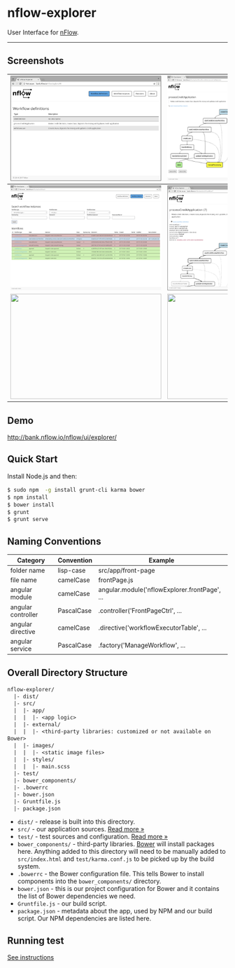 # nflow-explorer

User Interface for [nFlow](https://github.com/NitorCreations/nflow).
***

## Screenshots
|<img src="https://raw.githubusercontent.com/NitorCreations/nflow-explorer/master/screenshots/nflow-explorer-workflow-definition-list.png" width="345" height="240">|<img src="https://raw.githubusercontent.com/NitorCreations/nflow-explorer/master/screenshots/nflow-explorer-workflow-definition.png" width="345" height="240">|
|-|-|
|<img src="https://raw.githubusercontent.com/NitorCreations/nflow-explorer/master/screenshots/nflow-explorer-workflow-instance-list.png" width="345" height="240">|<img src="https://raw.githubusercontent.com/NitorCreations/nflow-explorer/master/screenshots/nflow-explorer-workflow-instance.png" width="345" height="240">|
|<img src="https://raw.githubusercontent.com/NitorCreations/nflow-explorer/master/screenshots/nflow-explorer-workflow-instance-variables.png" width="345" height="240">|<img src="https://raw.githubusercontent.com/NitorCreations/nflow-explorer/master/screenshots/nflow-explorer-workflow-instance-manage.png" width="345" height="240">|

## Demo

http://bank.nflow.io/nflow/ui/explorer/

## Quick Start

Install Node.js and then:

```sh
$ sudo npm  -g install grunt-cli karma bower
$ npm install
$ bower install
$ grunt
$ grunt serve
```

## Naming Conventions

Category|Convention|Example
--------|----------|-------
folder name|lisp-case|  src/app/front-page
file name|camelCase|frontPage.js
angular module|camelCase|angular.module('nflowExplorer.frontPage', ...
angular controller|PascalCase|.controller('FrontPageCtrl', ...
angular directive|camelCase|.directive('workflowExecutorTable', ...
angular service|PascalCase|.factory('ManageWorkflow', ...

## Overall Directory Structure

```
nflow-explorer/
  |- dist/
  |- src/
  |  |- app/
  |  |  |- <app logic>
  |  |- external/
  |  |  |- <third-party libraries: customized or not available on Bower>
  |  |- images/
  |  |  |- <static image files>
  |  |- styles/
  |  |  |- main.scss
  |- test/
  |- bower_components/
  |- .bowerrc
  |- bower.json
  |- Gruntfile.js
  |- package.json
```

- `dist/` - release is built into this directory.
- `src/` - our application sources. [Read more &raquo;](src/README.md)
- `test/` - test sources and configuration. [Read more &raquo;](test/README.md)
- `bower_components/` - third-party libraries. [Bower](http://bower.io) will install packages here. Anything added to this directory will need to be manually
  added to `src/index.html` and `test/karma.conf.js` to be picked up by the build system.
- `.bowerrc` - the Bower configuration file. This tells Bower to install components into the `bower_components/` directory.
- `bower.json` - this is our project configuration for Bower and it contains the list of Bower dependencies we need.
- `Gruntfile.js` - our build script.
- `package.json` - metadata about the app, used by NPM and our build script. Our NPM dependencies are listed here.

## Running test

[See instructions](test/README.md)
